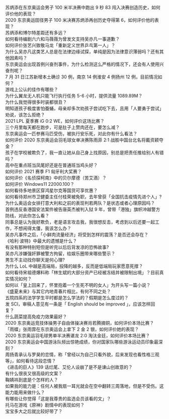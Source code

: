 苏炳添在东京奥运会男子 100 米半决赛中跑出 9 秒 83 闯入决赛创造历史，如何评价他的表现？  
2020 东京奥运田径男子 100 米决赛苏炳添再创历史夺得第 6，如何评价他的表现？  
苏炳添和博尔特差距还有多远？  
如何看待编剧六六和马薇薇为曾发文支持吴亦凡一事道歉？  
如何评价张艺兴致敬马龙「重新定义世界乒乓第一人」？  
为什么吴亦凡这类艺人总是在法律边缘试探，单纯是因为法律意识薄弱吗？还有其他因素吗？  
东京奥运会出现首例兴奋剂事件，为什么检测这么严格的情况下，还会有人使用兴奋剂呢？  
7 月 31 日江苏新增本土确诊 30 例，南京 14 例淮安 4 例扬州 12 例，目前情况如何？  
游戏上公认的佳作有哪些？  
为什么翼龙无人机只能飞行执行任务 5-6 小时，提供流量 1089.89M？  
为什么我觉得很多时装都很丑？  
明知道孩子极度害怕蚕蛹，母亲却多次劝孩子尝试吃下去，且用「人要勇于尝试」劝说，该怎么拒绝？  
2021 LPL 夏季赛 iG 0:2 WE，如何评价这场比赛？  
三个月里每天都在跑步，可是肚子上赘肉还在，要怎么减？  
东京奥运会一匹参赛马匹受伤，被执行安乐死，对此你有什么看法？  
如何评价 2020 东京奥运会羽毛球女单决赛陈雨菲 2:1 战胜中国台北名将戴资颖夺金？  
孩子在学校被欺负了，我一直让她从自己身上找原因，别总是把责任推给别人有错吗？  
高中在重点班当凤尾好还是在普通班当鸡头好？  
如何评价 2021 赛季 F1 匈牙利大奖赛？  
如何评价《名侦探柯南》中的贝尔摩德（苦艾酒）？  
如何评价 Windows11 22000.100？  
如何看待多地景区穿鸿星尔克等国货可享优惠？  
如何看待郑州市卫健委主任付桂荣被免职，去年曾获「全国抗击疫情先进个人」?  
为什么奥运会女排打意大利和之前的表现判若两队？是状态或者心理原因吗？  
首例违反香港国安法案件被告唐英杰被判入狱 9 年，曾带「港独」旗帜冲越警方防线，对此你怎么看？  
同事总是认为我好欺负，老是语言攻击我，我很想反击，考虑到以后还要一起工作，不想闹得太僵，我该怎么办？  
吴亦凡事件之后，「小鲜肉流量经济」将受到怎样的震荡？是否还会存在？  
《哈利·波特》中最大的遗憾是什么？  
有没有那种特别短但是听完以后后背发凉的恐怖故事?  
吴亦凡涉嫌强奸罪被警方拘留，给娱乐圈带来哪些警示？  
男生不主动找你聊天是何心理?  
为什么 LoL 中越是高端局，投降的越多，反而是低端局玩家愿意死撑？  
如何看待宋祖德爆料称「林生斌的大部分资产已经被冻结并被限制出境」？目前真实情况如何？  
如何以「皇上回来了，怀里抱着一个生死不明的女人」为开头写一篇小说？  
《盛夏未来》与其它内地青春片相比，有何不同之处？  
五院四系的法学学生平时都是怎么学法的？假期是怎么度过的？  
发 SCI，审稿人意见有一条是「 English should be improved 」，应该怎样回复？  
什么蔬菜提高免疫力效果最好？  
2020 东京奥运竞技体操男子自由体操决赛肖若腾摘铜，如何评价本场比赛？  
「雨蝶」张雨霏在东京奥运会上拿下 2 金 2 银，如何评价她的表现？  
2020 东京奥运羽毛球男单半决赛谌龙 2:0 淘汰金廷，如何评价本场比赛？  
2020 东京奥运会中国游泳队频出惊艳成绩，你对国家队哪些游泳运动员印象最深刻？  
周扬青承认与罗昊的恋情，称「曾经以为自己只看外貌，后来发现也看性格三观等」，如何看待这段恋情？  
《进击的巨人》139 话烂尾、艾伦人设崩了是不是谏山创故意的？  
有什么很丧又很高级的文案？  
鞠婧祎到底是个怎样的人？  
如果我的能力是：任何人被我扇一耳光就会在空中翻转三周落地，但是不受伤。这能力能用来做什么？  
有哪些让你觉得「这是我尊贵的盐选会员该看的文」？  
托马在游戏《原神》剧情中的表现如何？  
宝宝多大之后就比较好带了？  
